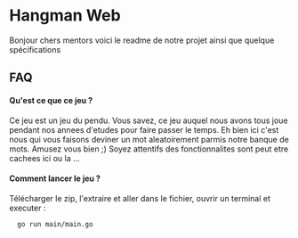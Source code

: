 # Hangman Web

Bonjour chers mentors voici le readme de notre projet ainsi que quelque spécifications

## FAQ

#### Qu'est ce que ce jeu ?

Ce jeu est un jeu du pendu.
Vous savez, ce jeu auquel nous avons tous joue pendant nos annees d'etudes pour faire passer le temps.
Eh bien ici c'est nous qui vous faisons deviner un mot aleatoirement parmis notre banque de mots.
Amusez vous bien ;)
Soyez attentifs des fonctionnalites sont peut etre cachees ici ou la ...

#### Comment lancer le jeu ?

Télécharger le zip, l'extraire et aller dans le fichier, ouvrir un terminal et executer :

```bash
  go run main/main.go
```
